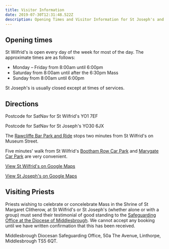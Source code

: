 ```yaml
---
title: Visitor Information
date: 2019-07-30T12:31:48.522Z
description: Opening Times and Visitor Information for St Joseph's and St Wilfrid's
---
```

## Opening times

St Wilfrid's is open every day of the week for most of the day. The approximate times are as follows:

* Monday – Friday from 8:00am until 6:00pm
* Saturday from 8:00am until after the 6:30pm Mass
* Sunday from 8:00am until 6:00pm

St Joseph's is usually closed except at times of services.

## Directions

Postcode for SatNav for St Wilfrid's YO1 7EF

Postcode for SatNav for St Joseph's YO30 6JX

The [Rawcliffe Bar Park and Ride](http://yorkparkandride.co.uk/maps.php) stops two minutes from St Wilfrid's on Museum Street.

Five minutes' walk from St Wilfrid's [Bootham Row Car Park](https://www.york.gov.uk/directory_record/498/bootham_row_car_park_-_yo30_7bp) and [Marygate Car Park](https://www.york.gov.uk/directory_record/503/marygate_car_park_-_yo30_7dt) are very convenient.

[View St Wilfrid's on Google Maps](https://maps.google.co.uk/maps?expflags=enable_star_based_justifications:true&ie=UTF8&cid=1491886688963375025&q=Saint+Wilfrid%27s+Catholic+Church&iwloc=A&gl=GB&hl=en)

[View St Joseph's on Google Maps](https://www.google.co.uk/maps/place/St+Joseph's+R+C+Church/@53.97682,-1.0928873,17z/data=!3m1!4b1!4m5!3m4!1s0x487931769eff9de7:0x589f0ca4b58960d2!8m2!3d53.97682!4d-1.0906986)

## Visiting Priests 

Priests wishing to celebrate or concelebrate Mass in the Shrine of St Margaret Clitherow, at St Wilfrid's or St Joseph's (whether alone or with a group) must send their testimonial of good standing to the [Safeguarding Office at the Diocese of Middlesbrough](mailto://safeguarding@dioceseofmiddlesbrough.co.uk). We cannot accept any booking until we have written confirmation that this has been received.

Middlesbrough Diocesan Safeguarding Office,
50a The Avenue,
Linthorpe,
Middlesbrough TS5 6QT.
